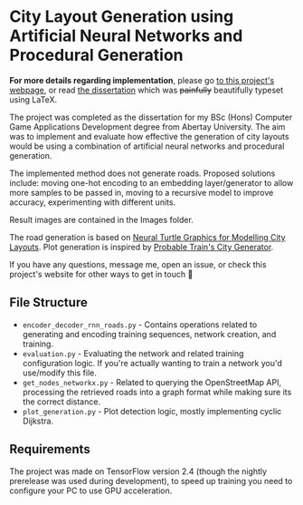 # City Layout Generation using Artificial Neural Networks and Procedural Generation
**For more details regarding implementation**, please go [to this project's webpage](https://giodestone.github.io/projects/dissertation.html), or read [the dissertation](https://raw.githubusercontent.com/giodestone/ann-and-pg-city-layout-generator/main/Dissertation.pdf) which was ~~painfully~~ beautifully typeset using LaTeX.

The project was completed as the dissertation for my BSc (Hons) Computer Game Applications Development degree from Abertay University. The aim was to implement and evaluate how effective the generation of city layouts would be using a combination of artificial neural networks and procedural generation.

The implemented method does not generate roads. Proposed solutions include: moving one-hot encoding to an embedding layer/generator to allow more samples to be passed in, moving to a recursive model to improve accuracy, experimenting with different units.

Result images are contained in the Images folder.

The road generation is based on [Neural Turtle Graphics for Modelling City Layouts](https://github.com/nv-tlabs/NTG). Plot generation is inspired by [Probable Train's City Generator](https://probabletrain.itch.io/city-generator).

If you have any questions, message me, open an issue, or check this project's website for other ways to get in touch 🙂

## File Structure
* `encoder_decoder_rnn_roads.py` - Contains operations related to generating and encoding training sequences, network creation, and training.
* `evaluation.py` - Evaluating the network and related training configuration logic. If you're actually wanting to train a network you'd use/modify this file.
* `get_nodes_networkx.py` - Related to querying the OpenStreetMap API, processing the retrieved roads into a graph format while making sure its the correct distance.
* `plot_generation.py` - Plot detection logic, mostly implementing cyclic Dijkstra. 

## Requirements
The project was made on TensorFlow version 2.4 (though the nightly prerelease was used during development), to speed up training you need to configure your PC to use GPU acceleration.